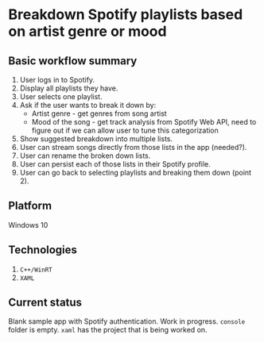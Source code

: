 # Breakdown Spotify playlists based on artist genre or mood

## Basic workflow summary

1. User logs in to Spotify.
2. Display all playlists they have.
3. User selects one playlist.
4. Ask if the user wants to break it down by: 
	* Artist genre - get genres from song artist
	* Mood of the song - get track analysis from Spotify Web API, need to figure out if we can allow user to tune this categorization
5. Show suggested breakdown into multiple lists.
6. User can stream songs directly from those lists in the app (needed?).
7. User can rename the broken down lists.
8. User can persist each of those lists in their Spotify profile. 
9. User can go back to selecting playlists and breaking them down (point 2).

## Platform

Windows 10

## Technologies

1. `C++/WinRT`
2. `XAML`

## Current status

Blank sample app with Spotify authentication. Work in progress. `console` folder is empty. `xaml` has the project that is being worked on. 